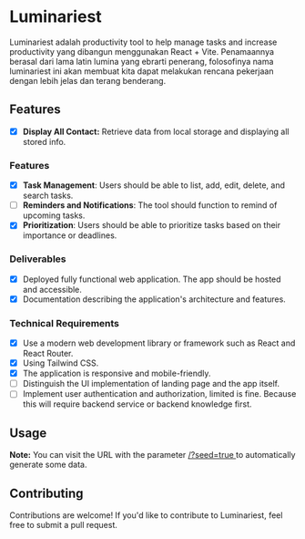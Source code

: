 # Luminariest

Luminariest adalah productivity tool to help manage tasks and increase productivity yang dibangun menggunakan React + Vite. Penamaannya berasal dari lama latin lumina yang ebrarti penerang, folosofinya nama luminariest ini akan membuat kita dapat melakukan rencana pekerjaan dengan lebih jelas dan terang benderang.

## Features

- [x] **Display All Contact:** Retrieve data from local storage and displaying all stored info.

### Features

- [x] **Task Management**: Users should be able to list, add, edit, delete, and search tasks.
- [ ] **Reminders and Notifications**: The tool should function to remind of upcoming tasks.
- [x] **Prioritization**: Users should be able to prioritize tasks based on their importance or deadlines.

### Deliverables

- [x] Deployed fully functional web application. The app should be hosted and accessible.
- [x] Documentation describing the application's architecture and features.

### Technical Requirements

- [x] Use a modern web development library or framework such as React and React Router.
- [x] Using Tailwind CSS.
- [x] The application is responsive and mobile-friendly.
- [ ] Distinguish the UI implementation of landing page and the app itself.
- [ ] Implement user authentication and authorization, limited is fine. Because this will require backend service or backend knowledge first.

## Usage

**Note:** You can visit the URL with the parameter [/?seed=true ](https://luminariest.naandalist.com/?seed=true) to automatically generate some data.

## Contributing

Contributions are welcome! If you'd like to contribute to Luminariest, feel free to submit a pull request.
